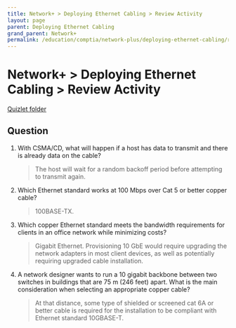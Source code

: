 ```yaml
---
title: Network+ > Deploying Ethernet Cabling > Review Activity
layout: page
parent: Deploying Ethernet Cabling
grand_parent: Network+
permalink: /education/comptia/network-plus/deploying-ethernet-cabling/review-activity/
---
```


# Network+ > Deploying Ethernet Cabling > Review Activity

[Quizlet folder](https://quizlet.com/925975953/ethernet-standards-flash-cards/?i=3896f3&x=1qqt)

## Question

1. With CSMA/CD, what will happen if a host has data to transmit and there is already data on the cable?

    > The host will wait for a random backoff period before attempting to transmit again.

2. Which Ethernet standard works at 100 Mbps over Cat 5 or better copper cable?

    > 100BASE-TX.

3. Which copper Ethernet standard meets the bandwidth requirements for clients in an office network while minimizing costs?

    > Gigabit Ethernet. Provisioning 10 GbE would require upgrading the network adapters in most client devices, as well as potentially requiring upgraded cable installation.

4. A network designer wants to run a 10 gigabit backbone between two switches in buildings that are 75 m (246 feet) apart. What is the main consideration when selecting an appropriate copper cable?

    > At that distance, some type of shielded or screened cat 6A or better cable is required for the installation to be compliant with Ethernet standard 10GBASE-T.
